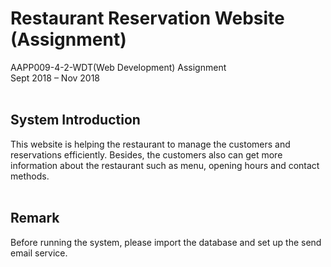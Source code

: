 # Restaurant Reservation Website (Assignment)
AAPP009-4-2-WDT(Web Development) Assignment<br/>
Sept 2018 – Nov 2018<br/><br/>

## System Introduction
This website is helping the restaurant to manage the customers and reservations efficiently. Besides, the customers also can get more information about the restaurant such as menu, opening hours and contact methods.<br/><br/>

## Remark
Before running the system, please import the database and set up the send email service.
